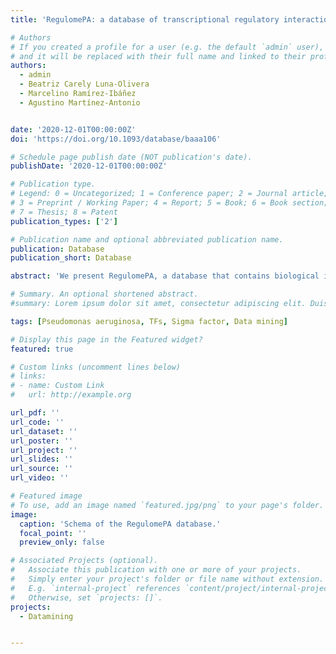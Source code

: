 ```yaml
---
title: 'RegulomePA: a database of transcriptional regulatory interactions in Pseudomonas aeruginosa PAO1'

# Authors
# If you created a profile for a user (e.g. the default `admin` user), write the username (folder name) here
# and it will be replaced with their full name and linked to their profile.
authors:
  - admin
  - Beatriz Carely Luna-Olivera
  - Marcelino Ramírez-Ibáñez
  - Agustino Martínez-Antonio


date: '2020-12-01T00:00:00Z'
doi: 'https://doi.org/10.1093/database/baaa106'

# Schedule page publish date (NOT publication's date).
publishDate: '2020-12-01T00:00:00Z'

# Publication type.
# Legend: 0 = Uncategorized; 1 = Conference paper; 2 = Journal article;
# 3 = Preprint / Working Paper; 4 = Report; 5 = Book; 6 = Book section;
# 7 = Thesis; 8 = Patent
publication_types: ['2']

# Publication name and optional abbreviated publication name.
publication: Database
publication_short: Database

abstract: 'We present RegulomePA, a database that contains biological information on regulatory interactions between transcription factors (TFs), sigma factor (SFs) and target genes in Pseudomonas aeruginosa PAO1. RegulomePA consists of 4827 regulatory interactions between 2831 nodes, which represent the interactions of TFs and SFs with their target genes, from the total of predicted RegulomePA including 27.27% of the TFs, 54.16% of SFs and 50.8% of the total genes. Each entry in the database corresponds to one node in the network and provides comprehensive details about the gene and its regulatory interactions such as gene description, nucleotide sequence, genome-strand position and links to other databases as well as the type of regulation it exerts or to which it is being subject (repression or activation), the associated experimental evidence and references, and topological information. Additionally, RegulomePA provides a way to recover information on the regulatory circuits of the network to which a gene pertains and also makes available the source codes to analyze the topology of any other regulatory network. The database will be updated yearly, by our team, with the contributions from ourselves and users, since the users are provided with an interactive platform where they can add interactions to the regulatory network feeding it with their respective references. Database URL: www.regulome.pcyt.unam.mx.'

# Summary. An optional shortened abstract.
#summary: Lorem ipsum dolor sit amet, consectetur adipiscing elit. Duis posuere tellus ac convallis placerat. Proin tincidunt magna sed ex sollicitudin condimentum.

tags: [Pseudomonas aeruginosa, TFs, Sigma factor, Data mining]

# Display this page in the Featured widget?
featured: true

# Custom links (uncomment lines below)
# links:
# - name: Custom Link
#   url: http://example.org

url_pdf: ''
url_code: ''
url_dataset: ''
url_poster: ''
url_project: ''
url_slides: ''
url_source: ''
url_video: ''

# Featured image
# To use, add an image named `featured.jpg/png` to your page's folder.
image:
  caption: 'Schema of the RegulomePA database.'
  focal_point: ''
  preview_only: false

# Associated Projects (optional).
#   Associate this publication with one or more of your projects.
#   Simply enter your project's folder or file name without extension.
#   E.g. `internal-project` references `content/project/internal-project/index.md`.
#   Otherwise, set `projects: []`.
projects:
  - Datamining


---
```



